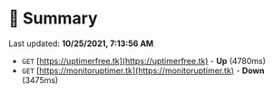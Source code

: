 # 📖 Summary
Last updated: **10/25/2021, 7:13:56 AM**

- `GET` [https://uptimerfree.tk](https://uptimerfree.tk) - **Up** (4780ms)
- `GET` [https://monitoruptimer.tk](https://monitoruptimer.tk) - **Down** (3475ms)
